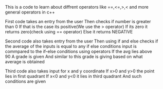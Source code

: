 This is a code to learn about diffrent operators like ==,<=,>,< and more general operators in c++

First code takes an entry from the user
Then checks if number is greater than 0
If that is the case its positive(We use the > operator)
If its zero it returns zero(check using == operator)
Else it returns NEGATIVE

Second code also takes entry from the user
Then using if and else checks if the average of the inputs is equal to any if else conditions
input is commpared to the if-else conditions using operators
If the avg lies above 90
A grade is given
And similar to this grade is giving based on what average is obtained

Third code also takes input for x and y coordinate
If x>0 and y>0 the point lies in first quadrant
If x<0 and y<0 it lies in third quadrant
And such conditions are given




